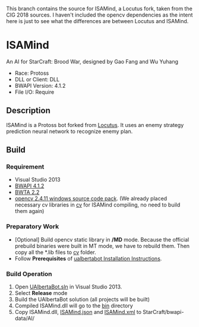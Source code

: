 This branch contains the source for ISAMind, a Locutus fork, taken from the CIG 2018 sources. I haven't included the opencv dependencies as the intent here is just to see what the differences are between Locutus and ISAMind.

# ISAMind
An AI for StarCraft: Brood War, designed by Gao Fang and Wu Yuhang
- Race: Protoss
- DLL or Client: DLL
- BWAPI Version: 4.1.2
- File I/O: Require

## Description
ISAMind is a Protoss bot forked from [Locutus](https://github.com/bmnielsen/Locutus). It uses an enemy strategy prediction neural network to recognize enemy plan.

## Build
### Requirement
- Visual Studio 2013
- [BWAPI 4.1.2](https://github.com/bwapi/bwapi/releases/tag/v4.1.2)
- [BWTA 2.2](https://bitbucket.org/auriarte/bwta2/downloads)
- [opencv 2.4.11 windows source code pack](https://sourceforge.net/projects/opencvlibrary/files/opencv-win/2.4.11/opencv-2.4.11.exe/download). (We already placed necessary cv libraries in [cv](/cv) for ISAMind compiling, no need to build them again)

### Preparatory Work
- [Optional] Build opencv static library in **/MD** mode. Because the official prebuild binaries were built in MT mode, we have to rebuild them. Then copy all the *.lib files to [cv](/cv) folder.
- Follow **Prerequisites** of [ualbertabot Installation Instructions](https://github.com/davechurchill/ualbertabot/wiki/Installation-Instructions#prerequisites).

### Build Operation
1. Open [UAlbertaBot.sln](/Steamhammer/VisualStudio/UAlbertaBot.sln) in Visual Studio 2013.
2. Select **Release** mode
3. Build the UAlbertaBot solution (all projects will be built)
4. Compiled ISAMind.dll will go to the [bin](/Steamhammer/bin) directory
5. Copy ISAMind.dll, [ISAMind.json](/ISAMind.json) and [ISAMind.xml](/ISAMind.xml) to StarCraft/bwapi-data/AI/